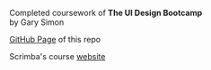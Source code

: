Completed coursework of **The UI Design Bootcamp** \
by Gary Simon

[GitHub Page](https://arta.github.io/scrimba-ui-design-bootcamp/) of this repo

Scrimba's course [website](https://scrimba.com/learn/designbootcamp)
